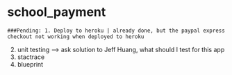 # school_payment

```###Pending: 1. Deploy to heroku | already done, but the paypal express checkout not working when deployed to heroku```

2. unit testing     --> ask solution to Jeff Huang, what should I test for this app
3. stactrace
4. blueprint
